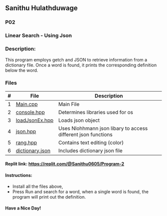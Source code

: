 ## Sanithu Hulathduwage
### P02
### Linear Search - Using Json
### Description:

This program employs getch and JSON to retrieve information from a dictionary file. Once a word is found, it prints the corresponding definition below the word.

### Files

|   #   | File             | Description            |
| :---: | ---------------- | ---------------------- |
|   1   | [Main.cpp ](https://replit.com/@Sanithu0605/Program-2?v=1#main.cpp)    | Main File               |
|   2   | [console.hpp](https://replit.com/@Sanithu0605/Program-2#console.hpp) | Determines libraries used for os |
|   3   | [loadJsonEx.hpp](https://replit.com/@Sanithu0605/Program-2#loadJsonEx.hpp)  | Loads json object  |
|   4   | [json.hpp](https://replit.com/@Sanithu0605/Program-2#json.hpp) | Uses Nlohhmann json libary to access different json functions |
|   5   | [rang.hpp](https://replit.com/@Sanithu0605/Program-2#rang.hpp) | Contains text editing (color) |
|   6   | [dictionary.json](https://replit.com/@Sanithu0605/Program-2#dictionary.json) | Includes dictionary json file | 

#### Replit link: https://replit.com/@Sanithu0605/Program-2

#### Instructions: 

  * Install all the files above,
  * Press Run and search for a word, when a single word is found, the program will print out the definition.

####                           Have a Nice Day!
